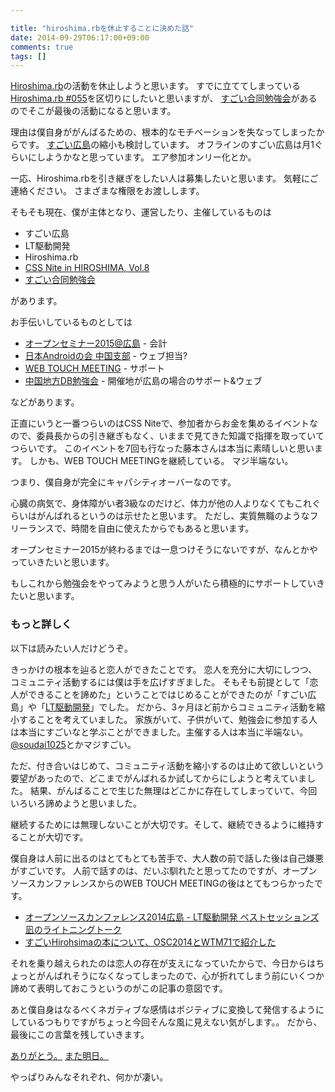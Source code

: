 ```yaml
---

title: "hiroshima.rbを休止することに決めた話"
date: 2014-09-29T06:17:00+09:00
comments: true
tags: []
---
```


[Hiroshima.rb](http://hiroshimarb.github.io/)の活動を休止しようと思います。
すでに立ててしまっている[Hiroshima.rb #055](http://hiroshimarb.doorkeeper.jp/events/15457)を区切りにしたいと思いますが、
[すごい合同勉強会](http://great-study.doorkeeper.jp/events/13215)があるのでそこが最後の活動になると思います。

理由は僕自身ががんばるための、根本的なモチベーションを失なってしまったからです。
[すごい広島](http://great-h.github.io/)の縮小も検討しています。
オフラインのすごい広島は月1ぐらいにしようかなと思っています。
エア参加オンリー化とか。

一応、Hiroshima.rbを引き継ぎをしたい人は募集したいと思います。
気軽にご連絡ください。
さまざまな権限をお渡しします。

そもそも現在、僕が主体となり、運営したり、主催しているものは

* すごい広島
* LT駆動開発
* Hiroshima.rb
* [CSS Nite in HIROSHIMA, Vol.8](http://cssniteinhiroshimavol8.peatix.com/view)
* [すごい合同勉強会](http://great-study.doorkeeper.jp/events/13215)

があります。

お手伝いしているものとしては

* [オープンセミナー2015@広島](http://osh-web.github.io/) - 会計
* [日本Androidの会 中国支部](https://www.android-group.jp/index.php?%A5%EF%A1%BC%A5%AD%A5%F3%A5%B0%A5%B0%A5%EB%A1%BC%A5%D7%2F%C3%E6%B9%F1%BB%D9%C9%F4) - ウェブ担当?
* [WEB TOUCH MEETING](http://webtouchmeeting.com/) - サポート
* [中国地方DB勉強会](http://dbstudychugoku.github.io/) - 開催地が広島の場合のサポート&ウェブ

などがあります。

正直にいうと一番つらいのはCSS Niteで、参加者からお金を集めるイベントなので、委員長からの引き継ぎもなく、いままで見てきた知識で指揮を取っていてつらいです。
このイベントを7回も行なった藤本さんは本当に素晴しいと思います。
しかも、WEB TOUCH MEETINGを継続している。
マジ半端ない。

つまり、僕自身が完全にキャパシティオーバーなのです。

心臓の病気で、身体障がい者3級なのだけど、体力が他の人よりなくてもこれぐらいはがんばれるというのは示せたと思います。
ただし、実質無職のようなフリーランスで、時間を自由に使えたからでもあると思います。

オープンセミナー2015が終わるまでは一息つけそうにないですが、なんとかやっていきたいと思います。

もしこれから勉強会をやってみようと思う人がいたら積極的にサポートしていきたいと思います。

### もっと詳しく

以下は読みたい人だけどうぞ。

きっかけの根本を辿ると恋人ができたことです。
恋人を充分に大切にしつつ、コミュニティ活動するには僕は手を広げすぎました。
そもそも前提として「恋人ができることを諦めた」ということではじめることができたのが「すごい広島」や「[LT駆動開発](http://ltdd.doorkeeper.jp/)」でした。
だから、3ヶ月ほど前からコミュニティ活動を縮小することを考えていました。
家族がいて、子供がいて、勉強会に参加する人は本当にすごいなと学ぶことができました。主催する人は本当に半端ない。[@soudai1025](https://twitter.com/soudai1025)とかマジすごい。

ただ、付き合いはじめて、コミュニティ活動を縮小するのは止めて欲しいという要望があったので、どこまでがんばれるか試してからにしようと考えていました。
結果、がんばることで生じた無理はどこかに存在してしまっていて、今回いろいろ諦めようと思いました。

継続するためには無理しないことが大切です。そして、継続できるように維持することが大切です。

僕自身は人前に出るのはとてもとても苦手で、大人数の前で話した後は自己嫌悪がすごいです。
人前で話すのは、だいぶ馴れたと思ってたのですが、オープンソースカンファレンスからのWEB TOUCH MEETINGの後はとてもつらかったです。

* [オープンソースカンファレンス2014広島 - LT駆動開発 ベストセッションズ 凪のライトニングトーク](/blog/2014/09/20/osc-2014/)
* [すごいHirohsimaの本について、OSC2014とWTM71で紹介した](/blog/2014/09/21/great-h-book-osc-2014-and-wtm71/)

それを乗り越えられたのは恋人の存在が支えになっていたからで、今日からはちょっとがんばれそうになくなってしまったので、心が折れてしまう前にいくつか諦めて表明しておこうというのがこの記事の意図です。

あと僕自身はなるべくネガティブな感情はポジティブに変換して発信するようにしているつもりですがちょっと今回そんな風に見えない気がします。。
だから、最後にこの言葉を残していきます。

[ありがとう。](https://note.mu/eiel/n/nc78bb994e310)
[また明日。](https://note.mu/eiel/n/naeb4c3c02c5f)

やっぱりみんなそれぞれ、何かが凄い。
